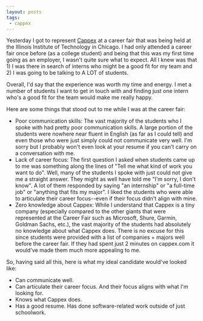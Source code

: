 ```yaml
---
layout: posts
tags:
 - cappex
---
```


Yesterday I got to represent [Cappex](http://www.cappex.com "Cappex.com") at a career fair that was being held at the Illinois Institute of Technology in Chicago.  I had only attended a career fair once before (as a college student) and being that this was my first time going as an employer, I wasn't quite sure what to expect.  All I knew was that 1) I was there in search of interns who might be a good fit for my team and 2) I was going to be talking to A LOT of students.

Overall, I'd say that the experience was worth my time and energy.  I met a number of students I want to get in touch with and finding just one intern who's a good fit for the team would make me really happy.

Here are some things that stood out to me while I was at the career fair:

* Poor communication skills: The vast majority of the students who I spoke with had pretty poor communication skills.  A large portion of the students were nowhere near fluent in English (as far as I could tell) and even those who were just simply could not communicate very well.  I'm sorry but I probably won't even look at your resume if you can't carry on a conversation with me.
* Lack of career focus:  The first question I asked when students came up to me was something along the lines of "Tell me what kind of work you want to do".  Well, many of the students I spoke with just could not give me a straight answer.  They might as well have told me "I'm sorry, I don't know".  A lot of them responded by saying "an internship" or "a full-time job" or "anything that fits my major".  I liked the students who were able to articulate their career focus--even if their focus didn't align with mine.
* Zero knowledge about Cappex: While I understand that Cappex is a tiny company (especially compared to the other giants that were represented at the Career Fair such as Microsoft, Shure, Garmin, Goldman Sachs, etc.), the vast majority of the students had absolutely no knowledge about what Cappex does.  There is no excuse for this since students were provided with a list of companies + majors well before the career fair.  If they had spent just 2 minutes on cappex.com it would've made them much more appealing to me.

So, having said all this, here is what my ideal candidate would've looked like:

* Can communicate well.
* Can articulate their career focus.  And their focus aligns with what I'm looking for.
* Knows what Cappex does.
* Has a good resume.  Has done software-related work outside of just schoolwork.
